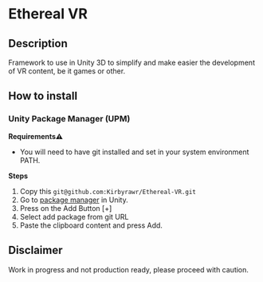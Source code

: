 # Ethereal VR

## Description
Framework to use in Unity 3D to simplify and make easier the development of VR content, be it games or other.

## How to install
### Unity Package Manager (UPM)

**Requirements⚠️**

 - You will need to have git installed and set in your system environment PATH.

**Steps**

 1. Copy this `git@github.com:Kirbyrawr/Ethereal-VR.git`
 2. Go to [package manager](https://docs.unity3d.com/Manual/upm-ui.html) in Unity.
 3. Press on the Add Button [+]
 4. Select add package from git URL
 5. Paste the clipboard content and press Add.


## Disclaimer
Work in progress and not production ready, please proceed with caution.
